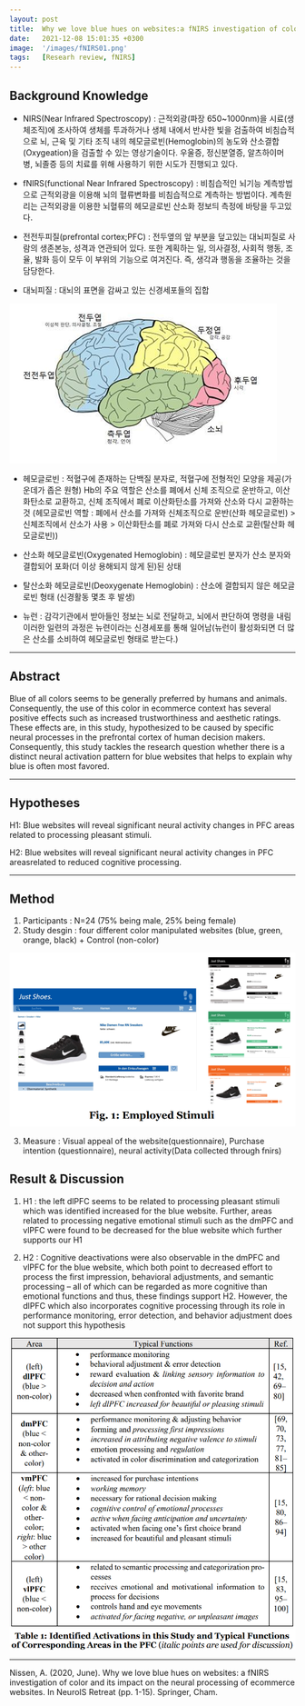```yaml
---
layout: post
title:  Why we love blue hues on websites:a fNIRS investigation of color and its impact on the neural processing of ecommerce websites
date:   2021-12-08 15:01:35 +0300
image:  '/images/fNIRS01.png'
tags:   [Researh review, fNIRS]
---
```

## Background Knowledge<br/>
* NIRS(Near Infrared Spectroscopy) : 근적외광(파장 650~1000nm)을 시료(생체조직)에 조사하여 생체를 투과하거나 생체 내에서 반사한 빛을 검출하여 비침습적으로 뇌, 근육 및 기타 조직 내의 헤모글로빈(Hemoglobin)의 농도와 산소결합(Oxygeation)을 검출할 수 있는 영상기술이다. 우울증, 정신분열증, 알츠하이머 병, 뇌졸증 등의 치료를 위해 사용하기 위한 시도가 진행되고 있다.

* fNIRS(functional Near Infrared Spectroscopy) : 비침습적인 뇌기능 계측방법으로 근적외광을 이용해 뇌의 혈류변화를 비침습적으로 계측하는 방법이다. 계측원리는 근적외광을 이용한 뇌혈류의 헤모글로빈 산소화 정보듸 측정에 바탕을 두고있다.

* 전전두피질(prefrontal cortex;PFC) : 전두옆의 앞 부분을 덮고있는 대뇌피질로 사람의 생존본능, 성격과 연관되어 있다. 또한 계획하는 일, 의사결정, 사회적 행동, 조율, 발화 등이 모두 이 부위의 기능으로 여겨진다. 즉, 생각과 행동을 조율하는 것을 담당한다.

* 대뇌피질 : 대뇌의 표면을 감싸고 있는 신경세포들의 집합<br/>
<img src="/images/Posting/ResearchReview/fNIRS/01.jpg" alt="Project">

* 헤모글로빈 : 적혈구에 존재하는 단백질 분자로, 적혈구에 전형적인 모양을 제공(가운데가 좁은 원형) 
Hb의 주요 역할은 산소를 폐에서 신체 조직으로 운반하고, 이산화탄소로 교환하고, 신체 조직에서 폐로 이산화탄소를 가져와 산소와 다시 교환하는 것 (헤모글로빈 역할 : 폐에서 산소를 가져와 신체조직으로 운반(산화 헤모글로빈) > 신체조직에서 산소가 사용 > 이산화탄소를 폐로 가져와 다시 산소로 교환(탈산화 헤모글로빈))

* 산소화 헤모글로빈(Oxygenated Hemoglobin) : 헤모글로빈 분자가 산소 분자와 결합되어 포화(더 이상 용해되지 않게 된)된 상태 <br/>
* 탈산소화 헤모글로빈(Deoxygenate Hemoglobin) : 산소에 결합되지 않은 헤모글로빈 형태 (신경활동 몇초 후 발생)<br/>
* 뉴런 : 감각기관에서 받아들인 정보는 뇌로 전달하고, 뇌에서 판단하여 명령을 내림 이러한 일련의 과정은 뉴련이라는 신경세포를 통해 일어남(뉴런이 활성화되면 더 많은 산소를 소비하여 헤모글로빈 형태로 받는다.)

___

## Abstract<br/>
Blue of all colors seems to be generally preferred by humans and animals. Consequently, the use of this color in ecommerce context has several positive effects such as increased trustworthiness and aesthetic ratings. These effects are, in this study, hypothesized to be caused by specific neural processes in the prefrontal cortex of human decision makers. Consequently, this study tackles the research question whether there is a distinct neural activation pattern for blue websites that helps to explain why blue is often most favored. 

___

## Hypotheses <br/>
H1: Blue websites will reveal significant neural activity changes in PFC areas related to processing pleasant stimuli.

H2: Blue websites will reveal significant neural activity changes in PFC areasrelated to reduced cognitive processing.

___

## Method <br/>
1. Participants : N=24 (75% being male, 25% being female)
2. Study desgin : four different color manipulated websites (blue, green, orange, black) + Control (non-color)
<img src="/images/Posting/ResearchReview/fNIRS/02.png" alt="Project">

3. Measure : Visual appeal of the website(questionnaire), Purchase intention (questionnaire), neural activity(Data collected through fnirs)

## Result & Discussion<br/>
1. H1 : the left dlPFC seems to be related to processing pleasant stimuli which was identified increased for the blue website. Further, areas related to processing negative emotional stimuli such as the dmPFC and vlPFC were found to be decreased for the blue website which further supports our H1

2. H2 : Cognitive deactivations were also observable in the dmPFC and vlPFC for the blue website, which both point to decreased effort to process the first impression, behavioral adjustments, and semantic processing – all of
which can be regarded as more cognitive than emotional functions and thus, these findings support H2. However, the dlPFC which also incorporates cognitive processing through its role in performance monitoring, error detection, and behavior adjustment does not support this hypothesis

<img src="/images/Posting/ResearchReview/fNIRS/03.png" alt="Project">

___

Nissen, A. (2020, June). Why we love blue hues on websites: a fNIRS investigation of color and its impact on the neural processing of ecommerce websites. In NeuroIS Retreat (pp. 1-15). Springer, Cham.


